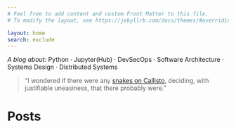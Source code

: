 ```yaml
---
# Feel free to add content and custom Front Matter to this file.
# To modify the layout, see https://jekyllrb.com/docs/themes/#overriding-theme-defaults

layout: home
search: exclude
---
```


*A blog about:* Python · Jupyter(Hub) · DevSecOps · Software Architecture · Systems Design · Distributed Systems

> “I wondered if there were any [snakes on Callisto](https://www.goodreads.com/book/show/3880793-lankar-of-callisto), deciding, with justifiable uneasiness, that there probably were.”


# Posts
